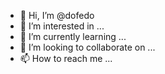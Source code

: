 - 👋 Hi, I’m @dofedo
- 👀 I’m interested in ...
- 🌱 I’m currently learning ...
- 💞️ I’m looking to collaborate on ...
- 📫 How to reach me ...

<!---
dofedo/dofedo is a ✨ special ✨ repository because its `README.md` (this file) appears on your GitHub profile.
You can click the Preview link to take a look at your changes.
--->
